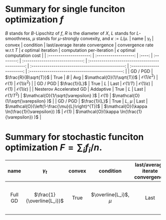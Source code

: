 # Summary for single funciton optimization $f$
$B$ stands for $B$-Lipschitz of $f$, $R$ is the diameter of $X$, $L$ stands for $L$-smoothness, $\mu$ stands for $\mu$-strongly convexity, and $\kappa := L/\mu$.
|          name           |      $\gamma_t$       | convex | condition  | last/average iterate convergence |           convergence rate w.r.t $T$            |           $\epsilon$ optimal iteration            | computation per-iteration |        $\epsilon$ optimal computation cost        |
| :---------------------: | :-------------------: | :----: | :--------: | :------------------------------: | :---------------------------------------------: | :-----------------------------------------------: | :-----------------------: | :-----------------------------------------------: |
|        GD / PGD         | $\frac{R}{B\sqrt{T}}$ |  True  |    $B$     |               Avg                |            $\mathcal{O}(1/\sqrt{T})$            |          $\mathcal{O}(1/\varepsilon ^2)$          |     $\mathcal{O}(1)$      |          $\mathcal{O}(1/\varepsilon ^2)$          |
|        GD  / PGD        |     $\frac{1}{L}$     |  True  |    $L$     |               Last               |               $\mathcal{O}(1/T)$                |           $\mathcal{O}(1/\varepsilon )$           |     $\mathcal{O}(1)$      |           $\mathcal{O}(1/\varepsilon)$            |
| Nesterov Accelerated GD |       Addaptive       |  True  |    $L$     |               Last               |              $\mathcal{O}(1/T^2)$               |       $\mathcal{O}(1/\sqrt{\varepsilon} )$        |     $\mathcal{O}(1)$      |       $\mathcal{O}(1/\sqrt{\varepsilon} )$        |
|       GD   / PGD        |     $\frac{1}{L}$     |  True  | $L$, $\mu$ |               Last               | $\mathcal{O}(\left(1-\frac{\mu}{L}\right)^{T})$ | $\mathcal{O}(\kappa \ln(\frac{1}{\varepsilon}) )$ |     $\mathcal{O}(1)$      | $\mathcal{O}(\kappa \ln(\frac{1}{\varepsilon}) )$ |

# Summary for stochastic funciton optimization $F=\sum_{i} f_i / n$.
|  name   |         $\gamma_t$         | convex |        condition        | last/average iterate convergence |                  convergence rate w.r.t $T$                  |           $\epsilon$ optimal iteration            | computation per-iteration |        $\epsilon$ optimal computation cost         |
| :-----: | :------------------------: | :----: | :---------------------: | :------------------------------: | :----------------------------------------------------------: | :-----------------------------------------------: | :-----------------------: | :------------------------------------------------: |
| Full GD | $\frac{1}{\overline{L_i}}$ |  True  | $\overline{L_i}$, $\mu$ |               Last               | $\mathcal{O}(\left(1-\frac{\mu}{\overline{L_i}}\right)^{T})$ | $\mathcal{O}(\kappa \ln(\frac{1}{\varepsilon}) )$ |     $\mathcal{O}(n)$      | $\mathcal{O}(n\kappa \ln(\frac{1}{\varepsilon}) )$ |
